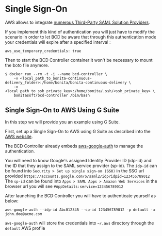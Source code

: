 # Single Sign-On

AWS allows to integrate [numerous Third-Party SAML Solution Providers](https://docs.aws.amazon.com/IAM/latest/UserGuide/id_roles_providers_saml_3rd-party.html).

If you implement this kind of authentication you will just have to modify the scenario in order to let BCD be aware that through this authentication mode your credentials will expire after a specified interval :

```
aws_use_temporary_credentials: true
```

Then to start the BCD Controller container it won't be necessary to mount the boto file anymore.

```
$ docker run --rm -t -i --name bcd-controller \
    -v <local_path_to_bonita-continuous-delivery_folder>:/home/bonita/bonita-continuous-delivery \
    -v <local_path_to_ssh_private_key>:/home/bonita/.ssh/<ssh_private_key> \
    bonitasoft/bcd-controller /bin/bash
```

## Single Sign-On to AWS Using G Suite

In this step we will provide you an example using G Suite.

First, set up a Single Sign-On to AWS using G Suite as described into the [AWS website](https://aws.amazon.com/es/blogs/security/how-to-set-up-federated-single-sign-on-to-aws-using-google-apps/).

The BCD Controller already embeds [aws-google-auth](https://github.com/cevoaustralia/aws-google-auth) to manage the authentication.

You will need to know Google's assigned Identity Provider ID (idp-id) and the ID that they assign to the SAML service provider (sp-id).
The `idp-id` can be found into `Security > Set up single sign-on (SSO)` in the SSO url provided `https://accounts.google.com/o/saml2/idp?idpid=123456789012`
The `sp-id` can be found into `Apps > SAML Apps > Amazon Web Services` in the browser url you will see `#AppDetails:service=123456789012`

After launching the BCD Controller you will have to authenticate yourself as below:
```
aws-google-auth --idp-id Abc012345 --sp-id 123456789012 -p default -u john.doe@acme.com
```
`aws-google-auth` will store the credentials into `~/.aws` directory through the `default` AWS profile
